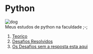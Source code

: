 # Python
![dog](https://github.com/user-attachments/assets/bdc60f6e-dff2-4056-b461-45fdbd647208)
<br/>
 Meus estudos de python na faculdade ;-;

 <ol>
  <li><a href="https://github.com/Carlosouzavalle/Python/tree/main/Fundamentos">Teorico</a></li>
  <li><a href="https://github.com/Carlosouzavalle/Python/tree/main/Desafios">Desafios Resolvidos</a></li>
  <li><a href="[https://github.com/Carlosouzavalle/Python/tree/main/Desafios](https://github.com/Carlosouzavalle/Python/blob/main/Desafios_read_here.txt)">Os Desafios sem a resposta esta aqui</a></li>
 </ol>
